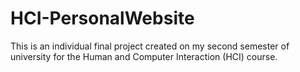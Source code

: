 # HCI-PersonalWebsite
This is an individual final project created on my second semester of university for the Human and Computer Interaction (HCI) course.
